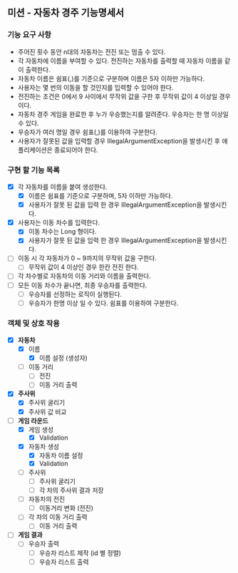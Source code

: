 ## 미션 - 자동차 경주 기능명세서

### 기능 요구 사항
* 주어진 횟수 동안 n대의 자동차는 전진 또는 멈출 수 있다.
* 각 자동차에 이름을 부여할 수 있다. 전진하는 자동차를 출력할 때 자동차 이름을 같이 출력한다.
* 자동차 이름은 쉼표(,)를 기준으로 구분하며 이름은 5자 이하만 가능하다.
* 사용자는 몇 번의 이동을 할 것인지를 입력할 수 있어야 한다.
* 전진하는 조건은 0에서 9 사이에서 무작위 값을 구한 후 무작위 값이 4 이상일 경우이다.
* 자동차 경주 게임을 완료한 후 누가 우승했는지를 알려준다. 우승자는 한 명 이상일 수 있다.
* 우승자가 여러 명일 경우 쉼표(,)를 이용하여 구분한다.
* 사용자가 잘못된 값을 입력할 경우 IllegalArgumentException을 발생시킨 후 애플리케이션은 종료되어야 한다.

### 구현 할 기능 목록
- [x] 각 자동차를 이름을 붙여 생성한다.
  - [x] 이름은 쉼표를 기준으로 구분하며, 5자 이하만 가능하다.
  - [x] 사용자가 잘못 된 값을 입력 한 경우 IllegalArgumentException을 발생시킨다.
- [x] 사용자는 이동 차수를 입력한다.
  - [x] 이동 차수는 Long 형이다.
  - [x] 사용자가 잘못 된 값을 입력 한 경우 IllegalArgumentException을 발생시킨다.
- [ ] 이동 시 각 자동차가 0 ~ 9까지의 무작위 값을 구한다.
  - [ ] 무작위 값이 4 이상인 경우 한칸 전진 한다.
- [ ] 각 차수별로 자동차의 이동 거리와 이름을 출력한다.
- [ ] 모든 이동 차수가 끝나면, 최종 우승자를 출력한다.
  - [ ] 우승자를 선정하는 로직이 실행된다.
  - [ ] 우승자가 한명 이상 일 수 있다. 쉼표를 이용하여 구분한다.

### 객체 및 상호 작용

- [x] **자동차**
  - [x] 이름
    - [x] 이름 설정 (생성자)
  - [ ] 이동 거리
    - [ ] 전진
    - [ ] 이동 거리 출력

- [x] **주사위**
  - [x] 주사위 굴리기
  - [x] 주사위 값 비교

- [ ] **게임 라운드**
  - [x] 게임 생성
    - [x] Validation
  - [x] 자동차 생성 
    - [x] 자동차 이름 설정
    - [x] Validation
  - [ ] 주사위
    - [ ] 주사위 굴리기
    - [ ] 각 차의 주사위 결과 저장
  - [ ] 자동차의 전진
    - [ ] 이동거리 변화 (전진)
  - [ ] 각 차의 이동 거리 출력
      - [ ] 이동 거리 출력

- [ ] **게임 결과**
  - [ ] 우승자 출력
    - [ ] 우승자 리스트 제작 (id 별 정렬)
    - [ ] 우승자 리스트 출력